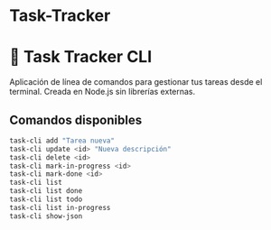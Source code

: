 # Task-Tracker

# 📝 Task Tracker CLI

Aplicación de línea de comandos para gestionar tus tareas desde el terminal. Creada en Node.js sin librerías externas.

## Comandos disponibles

```bash
task-cli add "Tarea nueva"
task-cli update <id> "Nueva descripción"
task-cli delete <id>
task-cli mark-in-progress <id>
task-cli mark-done <id>
task-cli list
task-cli list done
task-cli list todo
task-cli list in-progress
task-cli show-json